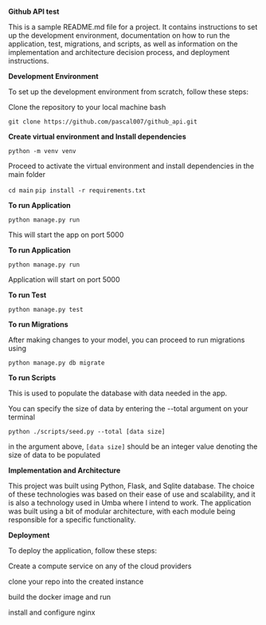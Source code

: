 **Github API test**

This is a sample README.md file for a project. It contains instructions to set up the development environment, documentation on how to run the application, test, migrations, and scripts, as well as information on the implementation and architecture decision process, and deployment instructions.

**Development Environment**

To set up the development environment from scratch, follow these steps:

Clone the repository to your local machine
bash

`git clone https://github.com/pascal007/github_api.git`

**Create virtual environment and Install dependencies**

`python -m venv venv`

Proceed to activate the virtual environment and install dependencies in the main folder

`cd main`
`pip install -r requirements.txt`

**To run Application**

`python manage.py run`

This will start the app on port 5000

**To run Application**

`python manage.py run`

Application will start on port 5000

**To run Test**

`python manage.py test`

**To run Migrations**

After making changes to your model, you can proceed to run migrations using

`python manage.py db migrate`

**To run Scripts**

This is used to populate the database with data needed in the app.

You can specify the size of data by entering the --total argument on your terminal

`python ./scripts/seed.py --total [data size]`

in the argument above, `[data size]` should be an integer value denoting the size of data to be populated

**Implementation and Architecture**

This project was built using Python, Flask, and Sqlite database. 
The choice of these technologies was based on their ease of use and scalability,
and it is also a technology used in Umba where I intend to work.
The application was built using a bit of modular architecture, with each module being responsible
for a specific functionality.


**Deployment**

To deploy the application, follow these steps:

Create a compute service on any of the cloud providers

clone your repo into the created instance

build the docker image and run

install and configure nginx




